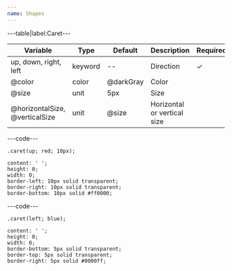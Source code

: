 ```yaml
---
name: Shapes
---
```


---table|label:Caret---

| Variable                       | Type    | Default   | Description                 | Required |
| ------------------------------ | ------- | --------- | --------------------------- | -------- |
| up, down, right, left          | keyword | --        | Direction                   | &#10003; |
| @color                         | color   | @darkGray | Color                       |          |
| @size                          | unit    | 5px       | Size                        |          |
| @horizontalSize, @verticalSize | unit    | @size     | Horizontal or vertical size |          |

---code---

```less
.caret(up; red; 10px);
```

```less
content: ' ';
height: 0;
width: 0;
border-left: 10px solid transparent;
border-right: 10px solid transparent;
border-bottom: 10px solid #ff0000;
```

---code---

```less
.caret(left; blue);
```

```less
content: ' ';
height: 0;
width: 0;
border-bottom: 5px solid transparent;
border-top: 5px solid transparent;
border-right: 5px solid #0000ff;
```
